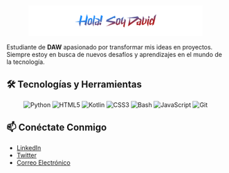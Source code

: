 <p align="center"><img width="80%" alt="Hola! Soy David" src="./assets/readme-header.png"/></p>

Estudiante de **DAW** apasionado por transformar mis ideas en proyectos. Siempre estoy en busca de nuevos desafíos y aprendizajes en el mundo de la tecnología.

## 🛠️ Tecnologías y Herramientas

<p align="center">
    <img src="https://img.shields.io/badge/python-065387?logo=python&logoColor=white&style=for-the-badge" alt="Python" title="Python" />
    <img src="https://img.shields.io/badge/html5-2C4579?logo=html5&logoColor=white&style=for-the-badge" alt="HTML5" title="HTML5" />
    <img src="https://img.shields.io/badge/kotlin-51376B?logo=kotlin&logoColor=white&style=for-the-badge" alt="Kotlin" title="Kotlin" />
    <img src="https://img.shields.io/badge/css3-782A5D?logo=css3&logoColor=white&style=for-the-badge" alt="CSS3" title="CSS3" />
    <img src="https://img.shields.io/badge/bash-9E1C4F?logo=gnubash&logoColor=white&style=for-the-badge" alt="Bash" title="Bash" />
    <img src="https://img.shields.io/badge/javascript-C40E41?logo=javascript&logoColor=white&style=for-the-badge" alt="JavaScript" title="JavaScript" />
    <img src="https://img.shields.io/badge/git-EA0034?logo=git&logoColor=white&style=for-the-badge" alt="Git" title="Git" />
</p>

## 📫 Conéctate Conmigo
- [LinkedIn](404)
- [Twitter](404)
- [Correo Electrónico](404)
